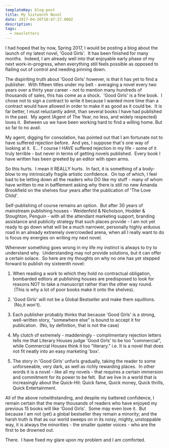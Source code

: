 ```yaml
---
templateKey: blog-post
title: My Sixteenth Novel
date: 2017-04-26T10:47:27.000Z
description:
tags:
  - newsletters
---
```


I had hoped that by now, Spring 2017, I would be posting a blog about the launch of my latest novel, 'Good Girls'.  It has been finished for many months.  Indeed, I am already well into that enjoyable early phase of my next work-in-progress, when everything still feels possible as opposed to flailing out of control and needing pinning down.

The dispiriting truth about 'Good Girls' however, is that it has yet to find a publisher.  With fifteen titles under my belt - averaging a novel every two years over a thirty year career - not to mention many hundreds of thousands of sales, this has come as a shock.  'Good Girls' is a fine book.  I chose not to sign a contract to write it because I wanted more time than a contract would have allowed in order to make it as good as it could be.  It is far better, I must reluctantly admit, than several books I have had published in the past.  My agent (Agent of The Year, no less, and widely respected) loves it.  Between us we have been working hard to find a willing home. But so far to no avail.

My agent, digging for consolation, has pointed out that I am fortunate not to have suffered rejection before.  And yes, I suppose that's one way of looking at it.  E... f course I HAVE suffered rejection in my life - some of it truly terrible - but never in terms of getting novels published.  Every book I have written has been greeted by an editor with open arms.

So this hurts.  I mean it REALLY hurts.  In fact, it is something of a body-blow to my intrinsically fragile artistic confidence.  On top of which, I feel bad to be letting down all the readers who DO like my stuff - many of whom have written to me in bafflement asking why there is still no new Amanda Brookfield on the shelves four years after the publication of 'The Love Child'.

Self-publishing of course remains an option.  But after 30 years of mainstream publishing houses - Weidenfeld &amp; Nicholson, Hodder &amp; Stoughton, Penguin - with all the attendant marketing support, branding assistance and publicity strategy that such places provide - I am not yet ready to go down what will be a much narrower, personally highly arduous road in an already extremely overcrowded arena, when all I really want to do is focus my energies on writing my next novel.

Whenever something goes wrong in my life my instinct is always to try to understand why.  Understanding may not provide solutions, but it can offer a certain solace.  So here are my thoughts on why no one has yet stepped forward to publish my sixteenth novel:

1. When reading a work to which they hold no contractual obligation, bombarded editors at publishing houses are predisposed to look for reasons NOT to take a manuscript rather than the other way round.  (This is why a lot of poor books make it onto the shelves).

2. 'Good Girls' will not be a Global Bestseller and make them squillions.  (No,it won't).

3. Each publisher probably thinks that because 'Good Girls' is a strong, well-written story, "somewhere else" is bound to accept it for publication.  (No, by definition, that is not the case)

4. My clutch of extremely - maddeningly - complimentary rejection letters tells me that Literary Houses judge 'Good Girls' to be too "commercial", while Commercial Houses think it too "literary." i.e. It is a novel that does not fit neatly into an easy marketing 'box'.

5. The story in 'Good Girls' unfurls gradually, taking the reader to some unforseeable, very dark, as well as richly rewarding places.  In other words it is a novel - like all my novels - that requires a certain immersion and commitment for its power to be felt.  But we live in a world that is increasingly about the Quick-Hit: Quick fame, Quick money, Quick thrills, Quick Entertainment.

All of the above notwithstanding, and despite my battered confidence, I remain certain that the many thousands of readers who have enjoyed my previous 15 books will like 'Good Girls'.  Some may even love it.  But because I am not (yet) a global bestseller they remain a minority; and the harsh truth is that as our world sweeps on in its noisy, mighty, unstoppable way, it is always the minorities - the smaller quieter voices - who are the first to be drowned out.

There.  I have fixed my glare upon my problem and I am comforted.
